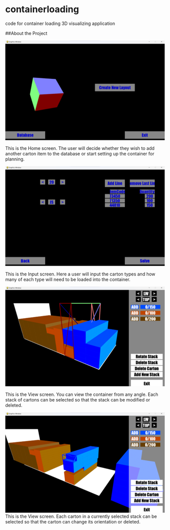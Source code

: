 # containerloading

code for container loading 3D visualizing application

##About the Project

![Alt text](./images/homescreen.png 'Home Screen')

This is the Home screen. The user will decide whether they wish to add another carton item to the database or start setting up the container for planning.

![Alt text](./images/inputscreen.png 'Input Screen')

This is the Input screen. Here a user will input the carton types and how many of each type will need to be loaded into the container.

![Alt text](./images/viewallscreen.png 'View All Screen')

This is the View screen. You can view the container from any angle. Each stack of cartons can be selected so that the stack can be modified or deleted.

![Alt text](./images/viewstackscreen.png 'View Stack Screen')
This is the View screen. Each carton in a currently selected stack can be selected so that the carton can change its orientation or deleted.
